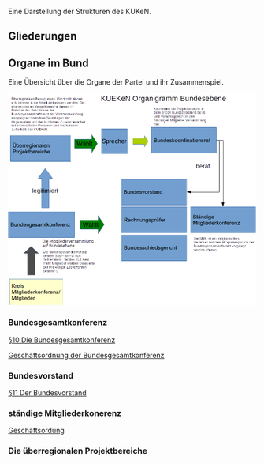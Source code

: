 Eine Darstellung der Strukturen des KUKeN.

Gliederungen
------------

Organe im Bund
--------------

Eine Übersicht über die Organe der Partei und ihr Zusammenspiel.

![gerahmt](Organigram-KUEKeN-Bund.png "fig:gerahmt")  

### Bundesgesamtkonferenz

[ §10 Die
Bundesgesamtkonferenz](/wiki/Satzung#.C2.A7_10_Die_Bundesgesamtkonferenz "wikilink")

[ Geschäftsordnung der
Bundesgesamtkonferenz](/wiki/Go_Bundesgesamtkonferenz "wikilink")

### Bundesvorstand

[ §11 Der
Bundesvorstand](/wiki/Satzung#.C2.A7_11_Der_Bundesvorstand "wikilink")

### ständige Mitgliederkonerenz

[ Geschäftsordung](go_smk "wikilink")

### Die überregionalen Projektbereiche
